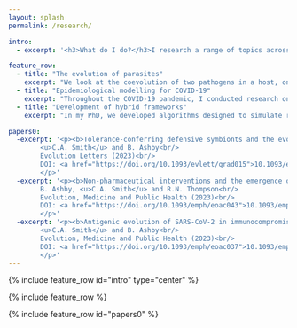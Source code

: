```yaml
---
layout: splash
permalink: /research/

intro:
  - excerpt: '<h3>What do I do?</h3>I research a range of topics across ecology and evolution, although this broadly falls into three themes: the evolution of parasite virulence, epidemiological modelling and the development of hybrid frameworks. See below for more information on each of these.'

feature_row:
  - title: "The evolution of parasites"
    excerpt: "We look at the coevolution of two pathogens in a host, one which is mutualistic and one which is parasitic. We ask under which conditions the mutualist invests more resources into protecting its host, and when will the parasite become more or less parasitic. We are also interested in what effects these changes have on the host that harbours these microbes."
  - title: "Epidemiological modelling for COVID-19"
    excerpt: "Throughout the COVID-19 pandemic, I conducted research on the effect that shielding strategies would have on the overall outcomes of the pandemic, and also investigated the role that NPIs and immunocompromised individuals could have on the emergence of variants."
  - title: "Development of hybrid frameworks"
    excerpt: "In my PhD, we developed algorithms designed to simulate reaction-diffusion systems by employing modelling techniques and combining them in an appropriate way. Such approaches are called hybrid methods. I have also worked on taking these ideas and applying them to epidemiological models, allowing us to accurately model an epidemic and explicit within-host processes."

papers0:
  -excerpt: '<p><b>Tolerance-conferring defensive symbionts and the evolution of parasite virulence</b><br/>
		<u>C.A. Smith</u> and B. Ashby<br/>
		Evolution Letters (2023)<br/>
		DOI: <a href="https://doi.org/10.1093/evlett/qrad015">10.1093/evlett/qrad015</a>
		</p>'
  -excerpt: '<p><b>Non-pharmaceutical interventions and the emergence of pathogen variants</b><br/>
		B. Ashby, <u>C.A. Smith</u> and R.N. Thompson<br/>
		Evolution, Medicine and Public Health (2023)<br/>
		DOI: <a href="https://doi.org/10.1093/emph/eoac043">10.1093/emph/eoac043</a>
		</p>'
  -excerpt: '<p><b>Antigenic evolution of SARS-CoV-2 in immunocompromised hosts</b><br/>
		<u>C.A. Smith</u> and B. Ashby<br/>
		Evolution, Medicine and Public Health (2023)<br/>
		DOI: <a href="https://doi.org/10.1093/emph/eoac037">10.1093/emph/eoac037</a>
		</p>'
---
```


{% include feature_row id="intro" type="center" %}

{% include feature_row %}

{% include feature_row id="papers0" %}